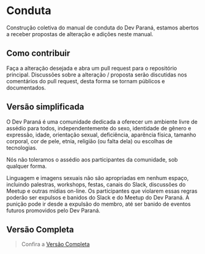 # Conduta
Construção coletiva do manual de conduta do Dev Paraná, estamos abertos a receber propostas de alteração e adições neste manual.

## Como contribuir

Faça a alteração desejada e abra um pull request para o repositório principal.
Discussões sobre a alteração / proposta serão discutidas nos comentários do pull request, desta forma se tornam públicos e documentados.

## Versão simplificada

O Dev Paraná é uma comunidade dedicada a oferecer um ambiente livre de assédio para todos, independentemente do sexo, identidade de gênero e expressão, idade, orientação sexual, deficiência, aparência física, tamanho corporal, cor de pele, etnia, religião (ou falta dela) ou escolhas de tecnologias.
 
Nós não toleramos o assédio aos participantes da comunidade, sob qualquer forma. 
 
Linguagem e imagens sexuais não são apropriadas em nenhum espaço, incluindo palestras, workshops, festas, canais do Slack, discussões do Meetup e outras mídias on-line. Os participantes que violarem essas regras poderão ser expulsos e banidos do Slack e do Meetup do Dev Paraná. A punição pode ir desde a expulsão do membro, até ser banido de eventos futuros promovidos pelo Dev Paraná.

## Versão Completa

> Confira a [Versão Completa](MANUAL.MD)
